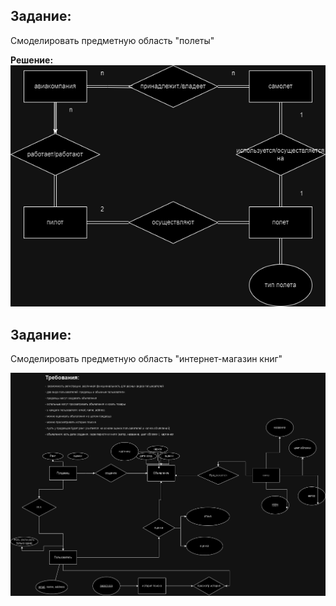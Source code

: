 ## Задание:
Смоделировать предметную область "полеты"

**Решение:**
![](flights_er.drawio.png)

## Задание:
Смоделировать предметную область "интернет-магазин книг"

![](internet-shopdrawio-Page-1.drawio.png)
